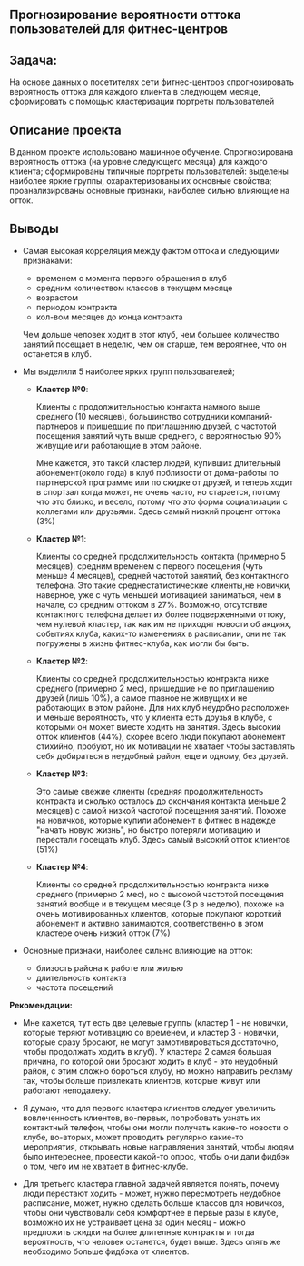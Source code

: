 ## Прогнозирование вероятности оттока пользователей для фитнес-центров

## Задача:
На основе данных о посетителях сети фитнес-центров спрогнозировать вероятность оттока для каждого клиента в следующем месяце, сформировать с помощью кластеризации портреты пользователей

## Описание проекта


В данном проекте использовано машинное обучение. Спрогнозирована вероятность оттока (на уровне следующего месяца) для каждого клиента; сформированы типичные портреты пользователей: выделены наиболее яркие группы, охарактеризованы их основные свойства; проанализированы основные признаки, наиболее сильно влияющие на отток.

## Выводы 

- Самая высокая корреляция между фактом оттока и следующими признаками:
    - временем с момента первого обращения в клуб 
    - средним количеством классов в текущем месяце 
    - возрастом
    - периодом контракта 
    - кол-вом месяцев до конца контракта
    
    Чем дольше человек ходит в этот клуб, чем большее количество занятий посещает в неделю, чем он старше, тем вероятнее, что он останется в клуб.

- Мы выделили 5 наиболее ярких групп пользователей;

    - **Кластер  №0**:
    
        Клиенты с продолжительностью контакта намного выше среднего (10 месяцев), большинство сотрудники компаний-партнеров и пришедшие по приглашению друзей, с частотой посещения занятий чуть выше среднего, с вероятностью  90% живущие или работающие в этом районе.
    
       Мне кажется, это такой кластер людей, купивших длительный абонемент(около года) в клуб поблизости от дома-работы по партнерской программе или по скидке от друзей, и теперь ходит в спортзал когда может, не очень часто, но старается, потому что это близко, и весело, потому что это форма социализации с коллегами или друзьями. Здесь самый низкий процент оттока (3%)

    - **Кластер  №1**:

        Клиенты со средней продолжительность контакта (примерно 5 месяцев), средним временем с первого посещения (чуть меньше 4 месяцев), средней частотой занятий, без контактного телефона. Это такие среднестатистические клиенты,не новички, наверное, уже с чуть меньшей мотивацией заниматься, чем в начале, со средним оттоком в 27%. 
         Возможно, отсутствие контактного телефона делает их более подверженными оттоку, чем нулевой кластер, так как им не приходят новости об акциях, событиях клуба, каких-то изменениях в расписании, они не так погружены в жизнь фитнес-клуба, как могли бы быть.
      
    - **Кластер  №2**:

         Клиенты со средней продолжительностью контракта ниже среднего (примерно 2 мес), пришедшие не по приглашению друзей (лишь 10%), а самое главное не живущих и не работающих в этом районе. Для них клуб неудобно расположен и меньше вероятность, что у клиента есть друзья в клубе, с которыми он может вместе ходить на занятия. Здесь высокий отток клиентов (44%), скорее всего люди покупают абонемент стихийно, пробуют, но их мотивации не хватает чтобы заставлять себя добираться в неудобный район,  еще и одному, без друзей.

    - **Кластер  №3**:
    
       Это самые свежие клиенты (средняя продолжительность контракта и сколько осталось до окончания контакта меньше 2 месяцев) с самой низкой частотой посещения занятий. Похоже на новичков, которые купили абонемент в фитнес в надежде "начать новую жизнь", но быстро потеряли мотивацию и перестали посещать клуб. Здесь самый высокий отток клиентов (51%)
       
    - **Кластер  №4**:
    
        Клиенты со средней продолжительностью контракта ниже среднего (примерно 2 мес), но с высокой частотой посещения занятий вообще и в текущем месяце (3 р в неделю), похоже на очень мотивированных клиентов, которые покупают короткий абонемент и активно занимаются, соответственно в этом кластере очень низкий отток (7%)
            
- Основные признаки, наиболее сильно влияющие на отток:

    - близость района к работе или жилью
    - длительность контакта
    - частота посещений
    


**Рекомендации:**

   - Мне кажется, тут есть две целевые группы (кластер 1 - не новички, которые теряют мотивацию со временем,  и кластер 3 - новички, которые сразу бросают, не могут замотивироваться достаточно, чтобы продолжать ходить в клуб).  У кластера 2 самая большая причина, по которой они бросают ходить в клуб - это неудобный район, с этим сложно бороться клубу, но можно направить рекламу так, чтобы больше привлекать клиентов, которые живут или работают неподалеку.
   
   - Я думаю, что для первого кластера клиентов следует увеличить вовлеченность клиентов, во-первых, попробовать узнать их контактный телефон, чтобы они могли получать какие-то новости о клубе, во-вторых, может проводить регулярно какие-то мероприятия, открывать новые направляения занятий, чтобы людям было интереснее, провести какой-то опрос, чтобы они дали фидбэк о том, чего им не хватает в фитнес-клубе.
    
  - Для третьего кластера главной задачей является понять, почему люди перестают ходить - может, нужно пересмотреть неудобное расписание, может, нужно сделать больше классов для новичков, чтобы они чувствовали себя комфортнее в первые разы в клубе, возможно их не устраивает цена за один месяц - можно предложить скидки на более длителные контракты и тогда вероятность, что человек останется, будет выше. Здесь опять же необходимо больше фидбэка от клиентов.
